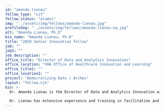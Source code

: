 ```yaml
---
id: "amanda-lienau"
fellow_type: "sif"
fellow_status: "alumni"
img: "../assets/img/fellows/amanda-lienau.jpg"
profileImg: "../assets/img/fellows/amanda-lienau-sq.jpg"
alt: "Amanda Lienau, Ph.D"
bio_name: "Amanda Lienau, Ph.D"
title: "2020 Senior Innovation Fellow"
job: ""
job2: ""
job_description: ""
office_title: "Director of Data and Analytics Innovation"
office_location: "VHA Office of Healthcare Innovation and Learning"
office_title2: ""
office_location2: ""
project: "Democratizing Data / Arches"
layout: "fellow.njk"
bio: >
  Dr. Amanda Lienau is the Director of Data and Analytics Innovation with the VHA Innovation Ecosystem. She has led dozens of small-scale and large-scale innovation initiatives with a primary focus on increasing meaningful use of information to increase access to care, improve equitable outcomes, and improve quality of life. Prior to this, she was the Senior Innovation Fellow working on a project to democratize data and the Innovation Specialist at the VA St. Louis Health Care System. She has also held leadership roles in implementing programs for prevention, integrative and complementary care, and health behavior change at VA.
  
  Dr. Lienau has extensive experience and training in facilitation and advancing learning in adults. She holds a Ph.D. in Counseling Psychology from The Ohio State University.
---
```

